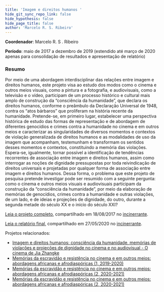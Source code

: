 ```yaml
---
title: 'Imagem e direitos humanos '
hide_git_sync_repo_link: false
hide_hypothesis: false
hide_page_title: false
author: 'Marcelo R. S. Ribeiro'
---
```


**Coordenador**: Marcelo R. S . Ribeiro

**Período**: maio de 2017 a dezembro de 2019 (estendido até março de 2020 apenas para consolidação de resultados e apresentação de relatório)

### Resumo

Por meio de uma abordagem interdisciplinar das relações entre imagem e direitos humanos, este projeto visa ao estudo dos modos como o cinema e outros meios visuais, como a pintura e a fotografia, e audiovisuais, como a televisão e o vídeo, participam de um processo histórico e cultural mais amplo de construção da “consciência da humanidade”, que declara os direitos humanos, conforme o preâmbulo da Declaração Universal de 1948, contra os “atos bárbaros” que proliferam na história recente da humanidade. Pretende-se, em primeiro lugar, estabelecer uma perspectiva histórica de estudo das formas de representação e de abordagem de diferentes genocídios e crimes contra a humanidade no cinema e em outros meios e caracterizar as singularidades de diversos momentos e contextos de violação generalizada de direitos humanos e as modalidades de uso da imagem que acompanham, testemunham e transformam os sentidos desses momentos e contextos, constituindo a memória das violações. Espera-se, igualmente, tornar possível a identificação de tendências recorrentes de associação entre imagem e direitos humanos, assim como interrogar as noções de dignidade pressupostas por toda reivindicação de direitos universais e projetadas por qualquer forma de associação entre imagem e direitos humanos. Dessa forma, o problema que este projeto de pesquisa pretende investigar pode ser resumido com a seguinte pergunta: como o cinema e outros meios visuais e audiovisuais participam da construção da “consciência da humanidade”, por meio da elaboração de memórias de genocídios, crimes contra a humanidade e outras violações, de um lado, e de ideias e projeções de dignidade, do outro, durante a segunda metade do século XX e o início do século XXI?

[Leia o projeto completo](https://www.incinerrante.com/projetos/imagem-e-direitos-humanos/), compartilhado em 18/08/2017 no [incinerrante](https://www.incinerrante.com/projetos/imagem-e-direitos-humanos/).

[Leia o relatório final](https://www.incinerrante.com/projetos/imagem-e-direitos-humanos/relatorio/), compartilhado em 27/05/2020 no [incinerrante](https://www.incinerrante.com/projetos/imagem-e-direitos-humanos/relatorio/).

Projetos relacionados:

- [Imagem e direitos humanos: consciência da humanidade, memórias de violações e projeções de dignidade no cinema e no audiovisual - O cinema de Jia Zhangke](/projetos/pesquisa/imagem-e-direitos-humanos/pibic-2018-2019-o-cinema-de-jia-zhangke)
- [Memórias da escravidão e resistência no cinema e em outros meios: abordagens africanas e afrodiaspóricas (1, 2019-2020)](/projetos/pesquisa/imagem-e-direitos-humanos/pibic-2019-2020-memorias-da-escravidao-e-resistencia-1)
- [Memórias da escravidão e resistência no cinema e em outros meios: abordagens africanas e afrodiaspóricas (2, 2020-2021)](/projetos/pesquisa/imagem-e-direitos-humanos/pibic-2020-2021-memorias-da-escravidao-e-resistencia-2)
- [Memórias da escravidão e resistência no cinema e em outros meios: abordagens africanas e afrodiaspóricas (2, 2020-2021)](/projetos/pesquisa/imagem-e-direitos-humanos/pbms-2020-2021-memorias-da-escravidao-e-resistencia-2a)